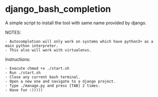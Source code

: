 # django_bash_completion
A simple script to install the tool with same name provided by django.

NOTES:

    - Autocompletion will only work on systems which have python3+ as a main python interpreter.
    - This also will work with virtualenvs.

Instructions:

    - Execute chmod +x ./start.sh
    - Run ./start.sh
    - Close any current bash terminal.
    - Open a new one and navigate to a django project.
    - Type ./manage.py and press [TAB] 2 times.
    - Have fun :)))))
